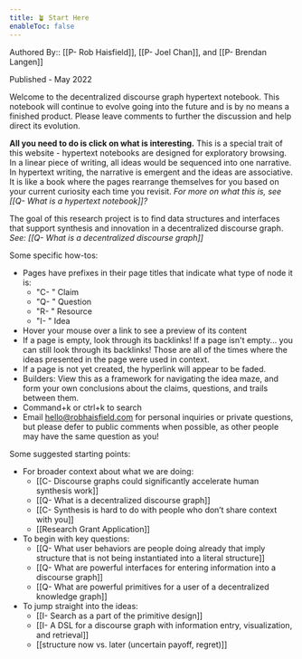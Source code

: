 ```yaml
---
title: 🪴 Start Here
enableToc: false
---
```

Authored By:: [[P- Rob Haisfield]], [[P- Joel Chan]], and [[P- Brendan Langen]]

Published - May 2022

Welcome to the decentralized discourse graph hypertext notebook. This notebook will continue to evolve going into the future and is by no means a finished product. Please leave comments to further the discussion and help direct its evolution.

**All you need to do is click on what is interesting.** This is a special trait of this website - hypertext notebooks are designed for exploratory browsing. In a linear piece of writing, all ideas would be sequenced into one narrative. In hypertext writing, the narrative is emergent and the ideas are associative. It is like a book where the pages rearrange themselves for you based on your current curiosity each time you revisit. *For more on what this is, see [[Q- What is a hypertext notebook]]?*  

The goal of this research project is to find data structures and interfaces that support synthesis and innovation in a decentralized discourse graph. *See: [[Q- What is a decentralized discourse graph]]*

Some specific how-tos:
- Pages have prefixes in their page titles that indicate what type of node it is:
	- "C- " Claim
	- "Q- " Question
	- "R- " Resource
	- "I- " Idea
- Hover your mouse over a link to see a preview of its content
- If a page is empty, look through its backlinks! If a page isn't empty... you can still look through its backlinks! Those are all of the times where the ideas presented in the page were used in context.
- If a page is not yet created, the hyperlink will appear to be faded.
- Builders: View this as a framework for navigating the idea maze, and form your own conclusions about the claims, questions, and trails between them.
- Command+k or ctrl+k to search
- Email hello@robhaisfield.com for personal inquiries or private questions, but please defer to public comments when possible, as other people may have the same question as you!

Some suggested starting points:
- For broader context about what we are doing:
	- [[C- Discourse graphs could significantly accelerate human synthesis work]]
	- [[Q- What is a decentralized discourse graph]]
	- [[C- Synthesis is hard to do with people who don’t share context with you]]
	- [[Research Grant Application]]
- To begin with key questions:
	- [[Q- What user behaviors are people doing already that imply structure that is not being instantiated into a literal structure]]
	- [[Q- What are powerful interfaces for entering information into a discourse graph]]
	- [[Q- What are powerful primitives for a user of a decentralized knowledge graph]]
- To jump straight into the ideas:
	- [[I- Search as a part of the primitive design]]
	- [[I- A DSL for a discourse graph with information entry, visualization, and retrieval]]
	- [[structure now vs. later (uncertain payoff, regret)]]